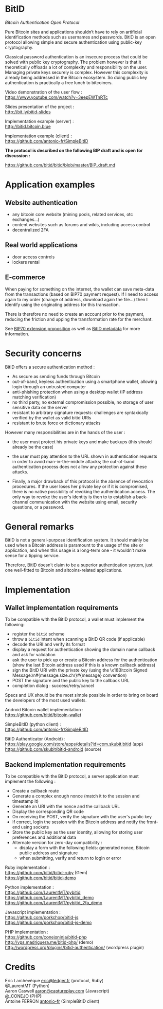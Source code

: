 BitID
=====

*Bitcoin Authentication Open Protocol*

Pure Bitcoin sites and applications shouldn’t have to rely on artificial identification methods such as usernames and passwords. BitID is an open protocol allowing simple and secure authentication using public-key cryptography.

Classical password authentication is an insecure process that could be solved with public key cryptography. The problem however is that it theoretically offloads a lot of complexity and responsibility on the user. Managing private keys securely is complex. However this complexity is already being addressed in the Bitcoin ecosystem. So doing public key authentication is practically a free lunch to bitcoiners.

Video demonstration of the user flow :  
https://www.youtube.com/watch?v=3eepEWTnRTc

Slides presentation of the project :  
http://bit.ly/bitid-slides

Implementation example (server) :  
http://bitid.bitcoin.blue

Implementation example (client) :  
https://github.com/antonio-fr/SimpleBitID  

**The protocol is described on the following BIP draft and is open for discussion :**

https://github.com/bitid/bitid/blob/master/BIP_draft.md

# Application examples

## Website authentication
* any bitcoin core website (mining pools, related services, otc exchanges…)
* content websites such as forums and wikis, including access control
* decentralized 2FA

## Real world applications
* door access controls
* lockers rental

## E-commerce
When paying for something on the internet, the wallet can save meta-data from the transactions (based on BIP70 payment request). If I need to access again to my order (change of address, download again the file...) then I identify using the originating address for this transaction.

There is therefore no need to create an account prior to the payment, reducing the friction and upping the transformation rate for the merchant.

See [BIP70 extension proposition](https://github.com/bitid/bitid/blob/master/bip70_extension.md) as well as [BitID metadata](https://github.com/bitid/bitid/blob/master/bitid_metadata.md) for more information.

# Security concerns

BitID offers a secure authentication method :
* As secure as sending funds through Bitcoin
* out-of-band, keyless authentication using a smartphone wallet, allowing login through an untrusted computer
* anti-phishing protection when using a desktop wallet (IP address matching verification)
* no third party, no external compromission possible, no storage of user sensitive data on the server
* resistant to arbitrary signature requests: challenges are syntaxically verified by the wallet as valid bitid URIs
* resistant to brute force or dictionary attacks

However many responsibilities are in the hands of the user :
* the user must protect his private keys and make backups (this should already be the case)
* the user must pay attention to the URL shown in authentication requests in order to avoid man-in-the-middle attacks; the out-of-band authentication process does not allow any protection against these attacks.

* Finally, a major drawback of this protocol is the absence of revocation procedures. If the user loses her private key or if it is compromised, there is no native possibility of revoking the authentication access. The only way to revoke the user's identity is then to to establish a back-channel communication with the website using email, security questions, or a password.

# General remarks

BitID is not a general-purpose identification system. It should mainly be used when a Bitcoin address is paramount to the usage of the site or application, and when this usage is a long-term one - it wouldn’t make sense for a tipping service.

Therefore, BitID doesn’t claim to be a superior authentication system, just one well-fitted to Bitcoin and altcoins-related applications.

# Implementation

## Wallet implementation requirements

To be compatible with the BitID protocol, a wallet must implement the following:
* register the `bitid` scheme
* throw a `bitid` intent when scanning a BitID QR code (if applicable)
* decode the URI and verify its format
* display a request for authentication showing the domain name callback and ask for validation
* ask the user to pick up or create a Bitcoin address for the authentication (show the last Bitcoin address used if this is a known callback address)
* sign the BitID URI with the private key (using the \x18Bitcoin Signed Message:\n#{message.size.chr}#{message} convention)
* POST the signature and the public key to the callback URL
* completion dialog : success/retry/cancel

Specs and UX should be the most simple possible in order to bring on board the developers of the most used wallets.

Android Bitcoin wallet implementation :  
https://github.com/bitid/bitcoin-wallet

SimpleBitID (python client) :  
https://github.com/antonio-fr/SimpleBitID  

BitID Authenticator (Android) :  
https://play.google.com/store/apps/details?id=com.skubit.bitid (app)  
https://github.com/skubit/bitid-android  (source)

## Backend implementation requirements

To be compatible with the BitID protocol, a server application must implement the following :
* Create a callback route
* Generate a complex enough nonce (match it to the session and timestamp it)
* Generate an URI with the nonce and the callback URL
* Display the corresponding QR code
* On receiving the POST, verify the signature with the user's public key
* If correct, login the session with the Bitcoin address and notify the front-end using sockets
* Store the public key as the user identity, allowing for storing user preferences and additional data
* Alternate version for zero-day compatibility :
    * display a form with the following fields: generated nonce, Bitcoin public address and signature
    * when submitting, verify and return to login or error

Ruby implementation :  
https://github.com/bitid/bitid-ruby (Gem)  
https://github.com/bitid/bitid-demo

Python implementation :  
https://github.com/LaurentMT/pybitid  
https://github.com/LaurentMT/pybitid_demo  
https://github.com/LaurentMT/pybitid_2fa_demo

Javascript implementation :  
https://github.com/porkchop/bitid-js  
https://github.com/porkchop/bitid-js-demo  

PHP implementation :  
https://github.com/conejoninja/bitid-php  
http://vps.madriguera.me/bitid-php/ (demo)  
http://wordpress.org/plugins/bitid-authentication/ (wordpress plugin)

# Credits

Eric Larchevêque eric@ledger.fr (protocol, Ruby)  
@LaurentMT (Python)  
Aaron Caswell aaron@captureplay.com (Javascript)  
@_CONEJO (PHP)  
Antoine FERRON [antonio-fr](https://github.com/antonio-fr) (SimpleBitID client)  
